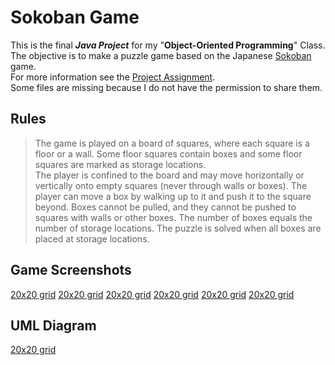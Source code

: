 # Sokoban Game

This is the final  ___Java Project___ for my "**Object-Oriented Programming**" Class. <br>
The objective is to make a puzzle game based on the Japanese [Sokoban](https://en.wikipedia.org/wiki/Sokoban) game. <br>
For more information see the [Project Assignment](https://github.com/henrique-efonseca/College-Projects/blob/master/Sokoban/Sokoban_Assigment.pdf). <br>
Some files are missing because I do not have the permission to share them. <br>


## Rules

 >The game is played on a board of squares, where each square is a floor or a wall. Some floor squares contain boxes and some floor squares are marked as storage locations. <br>
 The player is confined to the board and may move horizontally or vertically onto empty squares (never through walls or boxes). The player can move a box by walking up to it and push it to the square beyond. Boxes cannot be pulled, and they cannot be pushed to squares with walls or other boxes. The number of boxes equals the number of storage locations. The puzzle is solved when all boxes are placed at storage locations.

## Game Screenshots
[20x20 grid](https://github.com/henrique-efonseca/College-Projects/blob/master/Sokoban/Screenshots/Begin.jpeg)
[20x20 grid](https://github.com/henrique-efonseca/College-Projects/blob/master/Sokoban/Screenshots/Level_1.png)
[20x20 grid](https://github.com/henrique-efonseca/College-Projects/blob/master/Sokoban/Screenshots/Battery.jpeg)
[20x20 grid](https://github.com/henrique-efonseca/College-Projects/blob/master/Sokoban/Screenshots/Level_2.jpeg)
[20x20 grid](https://github.com/henrique-efonseca/College-Projects/blob/master/Sokoban/Screenshots/Level_2_Complete.jpeg)
[20x20 grid](https://github.com/henrique-efonseca/College-Projects/blob/master/Sokoban/Screenshots/Level_3.jpeg)


## UML Diagram
[20x20 grid](https://github.com/henrique-efonseca/College-Projects/blob/master/Sokoban/UML.png)

